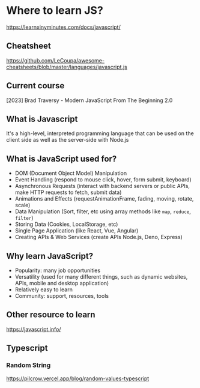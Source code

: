 # Where to learn JS?

https://learnxinyminutes.com/docs/javascript/

## Cheatsheet

https://github.com/LeCoupa/awesome-cheatsheets/blob/master/languages/javascript.js

## Current course

[2023] Brad Traversy - Modern JavaScript From The Beginning 2.0

## What is Javascript

It's a high-level, interpreted programming language that can be used on the client side as well as the server-side with Node.js

## What is JavaScript used for?

-   DOM (Document Object Model) Manipulation
-   Event Handling (respond to mouse click, hover, form submit, keyboard)
-   Asynchronous Requests (interact with backend servers or public APIs, make HTTP requests to fetch, submit data)
-   Animations and Effects (requestAnimationFrame, fading, moving, rotate, scale)
-   Data Manipulation (Sort, filter, etc using array methods like `map`, `reduce`, `filter`)
-   Storing Data (Cookies, LocalStorage, etc)
-   Single Page Application (like React, Vue, Angular)
-   Creating APIs & Web Services (create APIs Node.js, Deno, Express)

## Why learn JavaScript?

-   Popularity: many job opportunities
-   Versatility (used for many different things, such as dynamic websites, APIs, mobile and desktop application)
-   Relatively easy to learn
-   Community: support, resources, tools

## Other resource to learn

https://javascript.info/

## Typescript

### Random String

https://pilcrow.vercel.app/blog/random-values-typescript
